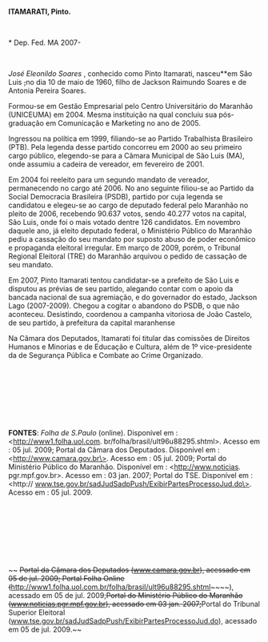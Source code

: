**ITAMARATI, Pinto.**

 

\* Dep. Fed. MA 2007-

 

*José Eleonildo Soares* , conhecido como Pinto Itamarati, nasceu**em São
Luis ~~,~~no dia 10 de maio de 1960, filho de Jackson Raimundo Soares e
de Antonia Pereira Soares.

Formou-se em Gestão Empresarial pelo Centro Universitário do Maranhão
(UNICEUMA) em 2004. Mesma instituição na qual concluiu sua pós-graduação
em Comunicação e Marketing no ano de 2005.

Ingressou na política em 1999, filiando-se ao Partido Trabalhista
Brasileiro (PTB). Pela legenda desse partido concorreu em 2000 ao seu
primeiro cargo público, elegendo-se para a Câmara Municipal de São Luis
(MA), onde assumiu a cadeira de vereador, em fevereiro de 2001.

Em 2004 foi reeleito para um segundo mandato de vereador, permanecendo
no cargo até 2006. No ano seguinte filiou-se ao Partido da Social
Democracia Brasileira (PSDB), partido por cuja legenda se candidatou e
elegeu-se ao cargo de deputado federal pelo Maranhão no pleito de 2006,
recebendo 90.637 votos, sendo 40.277 votos na capital, São Luis, onde
foi o mais votado dentre 126 candidatos. Em novembro daquele ano, já
eleito deputado federal, o Ministério Público do Maranhão pediu a
cassação do seu mandato por suposto abuso de poder econômico e
propaganda eleitoral irregular. Em março de 2009, porém, o Tribunal
Regional Eleitoral (TRE) do Maranhão arquivou o pedido de cassação de
seu mandato.

Em 2007, Pinto Itamarati tentou candidatar-se a prefeito de São Luis e
disputou as prévias de seu partido, alegando contar com o apoio da
bancada nacional de sua agremiação, e do governador do estado, Jackson
Lago (2007-2009). Chegou a cogitar o abandono do PSDB, o que não
aconteceu. Desistindo, coordenou a campanha vitoriosa de João Castelo,
de seu partido, à prefeitura da capital maranhense

Na Câmara dos Deputados, Itamarati foi titular das comissões de Direitos
Humanos e Minorias e de Educação e Cultura, além de 1º vice-presidente
da de Segurança Pública e Combate ao Crime Organizado.

 

 

 

 

**FONTES**: *Folha de S.Paulo* (online). Disponível em :
\<http://www1.folha.uol.com. br/folha/brasil/ult96u88295.shtml\>. Acesso
em : 05 jul. 2009; Portal da Câmara dos Deputados. Disponível em :
\<http://www.camara.gov.br\>. Acesso em : 05 jul. 2009; Portal do
Ministério Público do Maranhão. Disponível em : \<http://www.noticias.
pgr.mpf.gov.br\>. Acesso em : 03 jan. 2007; Portal do TSE. Disponível em
: \<http:// www.tse.gov.br/sadJudSadpPush/ExibirPartesProcessoJud.do\>.
Acesso em : 05 jul. 2009.

 

 

 

 

~~ ~~~~Portal da Câmara dos Deputados (www.camara.gov.br), acessado em
05 de jul. 2009; Portal Folha Online
(~~~~http://www1.folha.uol.com.br/folha/brasil/ult96u88295.shtml~~~~),
acessado em 05 de jul. 2009;~~~~~~~~Portal do Ministério Público do
Maranhão (www.noticias.pgr.mpf.gov.br), acessado em 03 jan.
2007;~~~~~~~~Portal do Tribunal Superior Eleitoral
(www.tse.gov.br/sadJudSadpPush/ExibirPartesProcessoJud.do), acessado em
05 de jul. 2009.~~
